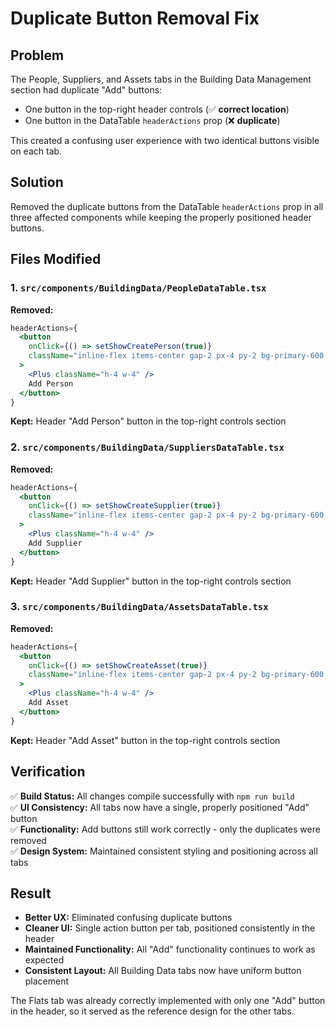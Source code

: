 # Duplicate Button Removal Fix

## Problem
The People, Suppliers, and Assets tabs in the Building Data Management section had duplicate "Add" buttons:
- One button in the top-right header controls (✅ **correct location**)
- One button in the DataTable `headerActions` prop (❌ **duplicate**)

This created a confusing user experience with two identical buttons visible on each tab.

## Solution
Removed the duplicate buttons from the DataTable `headerActions` prop in all three affected components while keeping the properly positioned header buttons.

## Files Modified

### 1. `src/components/BuildingData/PeopleDataTable.tsx`
**Removed:**
```jsx
headerActions={
  <button
    onClick={() => setShowCreatePerson(true)}
    className="inline-flex items-center gap-2 px-4 py-2 bg-primary-600 text-white rounded-lg hover:bg-primary-700 focus:outline-none focus:ring-2 focus:ring-primary-500 transition-colors font-inter"
  >
    <Plus className="h-4 w-4" />
    Add Person
  </button>
}
```

**Kept:** Header "Add Person" button in the top-right controls section

### 2. `src/components/BuildingData/SuppliersDataTable.tsx`
**Removed:**
```jsx
headerActions={
  <button
    onClick={() => setShowCreateSupplier(true)}
    className="inline-flex items-center gap-2 px-4 py-2 bg-primary-600 text-white rounded-lg hover:bg-primary-700 focus:outline-none focus:ring-2 focus:ring-primary-500 transition-colors font-inter"
  >
    <Plus className="h-4 w-4" />
    Add Supplier
  </button>
}
```

**Kept:** Header "Add Supplier" button in the top-right controls section

### 3. `src/components/BuildingData/AssetsDataTable.tsx`
**Removed:**
```jsx
headerActions={
  <button
    onClick={() => setShowCreateAsset(true)}
    className="inline-flex items-center gap-2 px-4 py-2 bg-primary-600 text-white rounded-lg hover:bg-primary-700 focus:outline-none focus:ring-2 focus:ring-primary-500 transition-colors font-inter"
  >
    <Plus className="h-4 w-4" />
    Add Asset
  </button>
}
```

**Kept:** Header "Add Asset" button in the top-right controls section

## Verification

✅ **Build Status:** All changes compile successfully with `npm run build`  
✅ **UI Consistency:** All tabs now have a single, properly positioned "Add" button  
✅ **Functionality:** Add buttons still work correctly - only the duplicates were removed  
✅ **Design System:** Maintained consistent styling and positioning across all tabs  

## Result
- **Better UX:** Eliminated confusing duplicate buttons  
- **Cleaner UI:** Single action button per tab, positioned consistently in the header  
- **Maintained Functionality:** All "Add" functionality continues to work as expected  
- **Consistent Layout:** All Building Data tabs now have uniform button placement  

The Flats tab was already correctly implemented with only one "Add" button in the header, so it served as the reference design for the other tabs.
